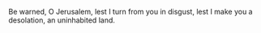 Be warned, O Jerusalem, lest I turn from you in disgust, lest I make you a desolation, an uninhabited land.
